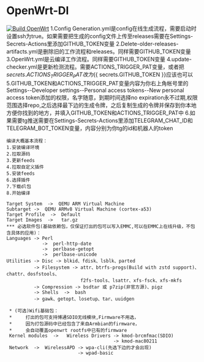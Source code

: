 # OpenWrt-DI
 
[![Build OpenWrt](https://github.com/MXJNZ6/openwrt/actions/workflows/OpenWrt.yml/badge.svg)](https://github.com/MXJNZ6/openwrt/actions/workflows/OpenWrt.yml)
1.Config Generation.yml是config在线生成流程，需要启动时设置ssh为true。如果需要把生成的config文件上传至releases需要在Settings-Secrets-Actions里添加GITHUB_TOKEN变量
2.Delete-older-releases-artifacts.yml是删除旧的工作流程和releases。同样需要GITHUB_TOKEN变量
3.OpenWrt.yml是云编译工作流程。同样需要GITHUB_TOKEN变量
4.update-checker.yml是更新检测流程。需要ACTIONS_TRIGGER_PAT变量，或者把${{ secrets.ACTIONS_TRIGGER_PAT }}改为${{ secrets.GITHUB_TOKEN }}应该也可以
5.GITHUB_TOKEN和ACTIONS_TRIGGER_PAT变量内容为你右上角帐号里的Settings--Developer settings--Personal access tokens--New personal access token添加的权限，名字随意，到期时间选择no expiration永不过期,权限范围选择repo,之后选择最下边的生成令牌，之后复制生成的令牌并保存到你本地方便你找到的地方，并填入GITHUB_TOKEN和ACTIONS_TRIGGER_PAT中
6.如果需要tg推送需要在Settings-Secrets-Actions里添加TELEGRAM_CHAT_ID和TELEGRAM_BOT_TOKEN变量，内容分别为你tg的id和机器人的token
```
编译大概基本流程：
1.安装编译环境
2.拉取源码
3.更新feeds
4.拉取自定义插件
5.安装feeds
6.选择插件
7.下载dl包
8.开始编译
```
```
Target System  ->  QEMU ARM Virtual Machine 
Subtarget ->  QEMU ARMv8 Virtual Machine (cortex-a53)
Target Profile  ->  Default
Target Images  ->   tar.gz
*** 必选软件包(基础依赖包，仅保证打出的包可以写入EMMC,可以在EMMC上在线升级，不包含具体的应用)： 
Languages -> Perl               
             ->  perl-http-date
             ->  perlbase-getopt
             ->  perlbase-unicode                                  
Utilities -> Disc -> blkid、fdisk、lsblk、parted            
          -> Filesystem -> attr、btrfs-progs(Build with zstd support)、chattr、dosfstools、
                           f2fs-tools、lsattr、xfs-fsck、xfs-mkfs
          -> Compression -> bsdtar 或 p7zip(非官方源)、pigz
          -> Shells  ->  bash         
          -> gawk、getopt、losetup、tar、uuidgen

 * (可选)Wifi基础包：
 *     打出的包可支持博通SDIO无线模块,Firmware不用选，
 *     因为打包源码中已经包含了来自Armbian的firmware，
 *     会自动覆盖openwrt rootfs中已有的firmware
 Kernel modules  ->   Wireless Drivers -> kmod-brcmfmac(SDIO) 
                                       -> kmod-mac80211
 Network  ->  WirelessAPD -> wpa-cli(先选下边的才会出现)
                          -> wpad-basic
```
